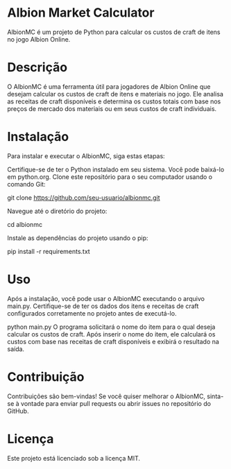 # Albion Market Calculator

AlbionMC é um projeto de Python para calcular os custos de craft de itens no jogo Albion Online.

# Descrição
O AlbionMC é uma ferramenta útil para jogadores de Albion Online que desejam calcular os custos de craft de itens e materiais no jogo. Ele analisa as receitas de craft disponíveis e determina os custos totais com base nos preços de mercado dos materiais ou em seus custos de craft individuais.

# Instalação
Para instalar e executar o AlbionMC, siga estas etapas:

Certifique-se de ter o Python instalado em seu sistema. Você pode baixá-lo em python.org.
Clone este repositório para o seu computador usando o comando Git:

git clone https://github.com/seu-usuario/albionmc.git

Navegue até o diretório do projeto:

cd albionmc

Instale as dependências do projeto usando o pip:

pip install -r requirements.txt

# Uso
Após a instalação, você pode usar o AlbionMC executando o arquivo main.py. Certifique-se de ter os dados dos itens e receitas de craft configurados corretamente no projeto antes de executá-lo.

python main.py
O programa solicitará o nome do item para o qual deseja calcular os custos de craft. Após inserir o nome do item, ele calculará os custos com base nas receitas de craft disponíveis e exibirá o resultado na saída.

# Contribuição
Contribuições são bem-vindas! Se você quiser melhorar o AlbionMC, sinta-se à vontade para enviar pull requests ou abrir issues no repositório do GitHub.

# Licença
Este projeto está licenciado sob a licença MIT.
